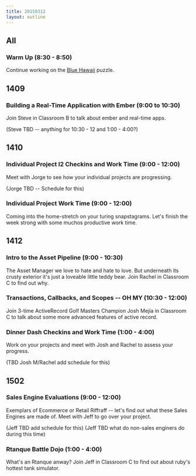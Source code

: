 ```yaml
---
title: 20150312
layout: outline
---
```


<!--- Classroom Usage
A

B
9 to 1030: 1409

C
9 to 1030:1412
10:30 to 12:1412
1 to 4:1502

WS
Code reviews, checkins, work time etc.

-->

## All

### Warm Up (8:30 - 8:50)

Continue working on the [Blue Hawaii](http://www.puzzlenode.com/puzzles/7-blue-hawaii) puzzle.
 
## 1409

### Building a Real-Time Application with Ember (9:00 to 10:30)

Join Steve in Classroom B to talk about ember and real-time apps.

(Steve TBD -- anything for 10:30 - 12 and 1:00 - 4:00?)

## 1410

### Individual Project I2 Checkins and Work Time (9:00 - 12:00)

Meet with Jorge to see how your individual projects are progressing.

(Jorge TBD -- Schedule for this)

### Individual Project Work Time (9:00 - 12:00)

Coming into the home-stretch on your turing snapstagrams. Let's finish
the week strong with some muchos productive work time.

## 1412

### Intro to the Asset Pipeline (9:00 - 10:30)

The Asset Manager we love to hate and hate to love. But underneath its
crusty exterior it's just a loveable little teddy bear. Join Rachel in
Classroom C to find out why.

### Transactions, Callbacks, and Scopes -- OH MY (10:30 - 12:00)

Join 3-time ActiveRecord Golf Masters Champion Josh Mejia in Classroom C to talk about some more advanced features of
active record.

### Dinner Dash Checkins and Work Time (1:00 - 4:00)

Work on your projects and meet with Josh and Rachel to assess your
progress.

(TBD Josh M/Rachel add schedule for this)

## 1502

### Sales Engine Evaluations (9:00 - 12:00)

Exemplars of Ecommerce or Retail Riffraff -- let's find out what these
Sales Engines are made of. Meet with Jeff to go over your project.

(Jeff TBD add schedule for this)
(Jeff TBD what do non-sales enginers do during this time)

### Rtanque Battle Dojo (1:00 - 4:00)

What's an Rtanque anway? Join Jeff in Classroom C to find out about
ruby's hottest tank simulator.
